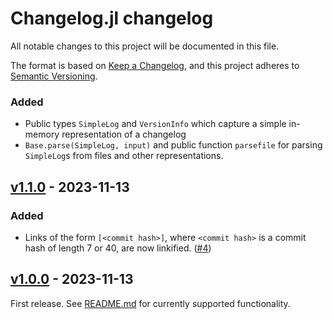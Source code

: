# Changelog.jl changelog

All notable changes to this project will be documented in this file.

The format is based on [Keep a Changelog](https://keepachangelog.com/en/1.0.0/),
and this project adheres to [Semantic Versioning](https://semver.org/spec/v2.0.0.html).

<!-- ## [Unreleased] -->

### Added
- Public types `SimpleLog` and `VersionInfo` which capture a simple in-memory representation of a changelog
- `Base.parse(SimpleLog, input)` and public function `parsefile` for parsing `SimpleLog`s from files and other representations.

## [v1.1.0] - 2023-11-13
### Added
- Links of the form `[<commit hash>]`, where `<commit hash>` is a commit hash
  of length 7 or 40, are now linkified. ([#4])

## [v1.0.0] - 2023-11-13
First release. See
[README.md](https://github.com/JuliaDocs/Changelog.jl/blob/master/README.md)
for currently supported functionality.


<!-- Links generated by Changelog.jl -->

[v1.0.0]: https://github.com/JuliaDocs/Changelog.jl/releases/tag/v1.0.0
[v1.1.0]: https://github.com/JuliaDocs/Changelog.jl/releases/tag/v1.1.0
[#4]: https://github.com/JuliaDocs/Changelog.jl/issues/4
